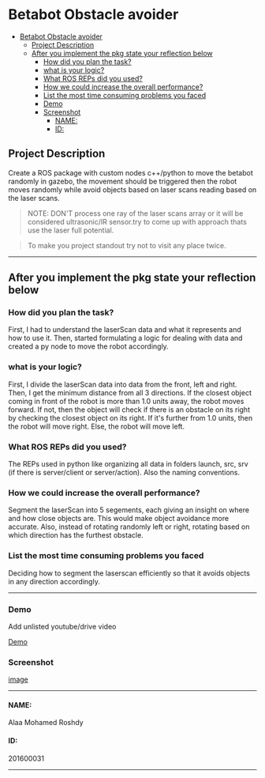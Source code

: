 # Betabot Obstacle avoider

- [Betabot Obstacle avoider](#betabot-obstacle-avoider)
  - [Project Description](#project-description)
  - [After you implement the pkg state your reflection below](#after-you-implement-the-pkg-state-your-reflection-below)
    - [How did you plan the task?](#how-did-you-plan-the-task)
    - [what is your logic?](#what-is-your-logic)
    - [What ROS REPs did you used?](#what-ros-reps-did-you-used)
    - [How we could increase the overall performance?](#how-we-could-increase-the-overall-performance)
    - [List the most time consuming problems you faced](#list-the-most-time-consuming-problems-you-faced)
    - [Demo](#demo)
    - [Screenshot](#screenshot)
      - [NAME:](#name)
      - [ID:](#id)

## Project Description 

Create a ROS package with custom nodes c++/python to move the
betabot randomly in gazebo, the movement should be triggered then the robot
moves randomly while avoid objects based on laser scans reading based on the laser
scans.


>NOTE: DON'T process one ray of the laser scans array or it will be considered ultrasonic/IR sensor.try to come up with approach thats use the laser full potential. 

>To make you project standout try not to visit any place twice.

---

## After you implement the pkg state your reflection below
### How did you plan the task?
First, I had to understand the laserScan data and what it represents and how to use it. Then, started formulating a logic for dealing with data and created a py node to move the robot accordingly.
### what is your logic?
 First, I divide the laserScan data into data from the front, left and right. Then, I get the minimum distance from all 3 directions. If the closest object coming in front of the robot is more than 1.0 units away, the robot moves forward. If not, then the object will check if there is an obstacle on its right by checking the closest object on its right. If it's further from 1.0 units, then the robot will move right. Else, the robot will move left.
### What ROS REPs did you used?
 The REPs used in python like organizing all data in folders launch, src, srv (if there is server/client or server/action). Also the naming conventions.
### How we could increase the overall performance?
 Segment the laserScan into 5 segements, each giving an insight on where and how close objects are. This would make object avoidance more accurate. Also, instead of rotating randomly left or right, rotating based on which direction has the furthest obstacle.
### List the most time consuming problems you faced
Deciding how to segment the laserscan efficiently so that it avoids objects in any direction accordingly.

---

### Demo
Add unlisted youtube/drive video

[Demo](yourlinkhere)

### Screenshot

[image](yourscreenshot)

---

#### NAME:
Alaa Mohamed Roshdy
#### ID:
201600031

---
